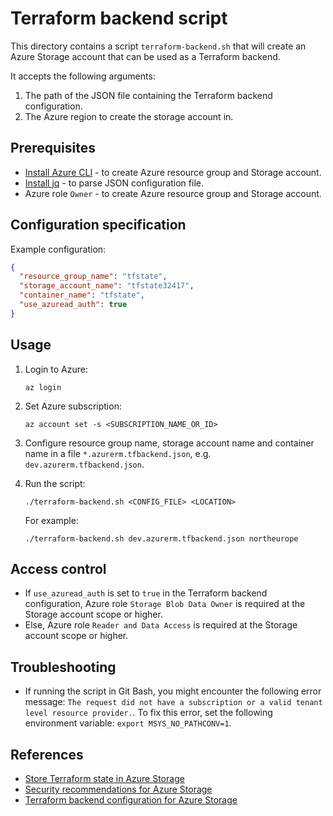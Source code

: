 # Terraform backend script

This directory contains a script `terraform-backend.sh` that will create an Azure Storage account that can be used as a Terraform backend.

It accepts the following arguments:

1. The path of the JSON file containing the Terraform backend configuration.
1. The Azure region to create the storage account in.

## Prerequisites

- [Install Azure CLI](https://learn.microsoft.com/en-us/cli/azure/install-azure-cli) - to create Azure resource group and Storage account.
- [Install jq](https://stedolan.github.io/jq/download/) - to parse JSON configuration file.
- Azure role `Owner` - to create Azure resource group and Storage account.

## Configuration specification

Example configuration:

```json
{
  "resource_group_name": "tfstate",
  "storage_account_name": "tfstate32417",
  "container_name": "tfstate",
  "use_azuread_auth": true
}
```

## Usage

1. Login to Azure:

    ```console
    az login
    ```

1. Set Azure subscription:

    ```console
    az account set -s <SUBSCRIPTION_NAME_OR_ID>
    ```

1. Configure resource group name, storage account name and container name in a file `*.azurerm.tfbackend.json`,
   e.g. `dev.azurerm.tfbackend.json`.

1. Run the script:

    ```console
    ./terraform-backend.sh <CONFIG_FILE> <LOCATION>
    ```

    For example:

    ```console
    ./terraform-backend.sh dev.azurerm.tfbackend.json northeurope
    ```

## Access control

- If `use_azuread_auth` is set to `true` in the Terraform backend configuration, Azure role `Storage Blob Data Owner` is required at the Storage account scope or higher.
- Else, Azure role `Reader and Data Access` is required at the Storage account scope or higher.

## Troubleshooting

- If running the script in Git Bash, you might encounter the following error message: `The request did not have a subscription or a valid tenant level resource provider.`. To fix this error, set the following environment variable: `export MSYS_NO_PATHCONV=1`.

## References

- [Store Terraform state in Azure Storage](https://learn.microsoft.com/en-us/azure/developer/terraform/store-state-in-azure-storage?tabs=azure-cli)
- [Security recommendations for Azure Storage](https://learn.microsoft.com/en-us/azure/storage/blobs/security-recommendations)
- [Terraform backend configuration for Azure Storage](https://www.terraform.io/language/settings/backends/azurerm)
